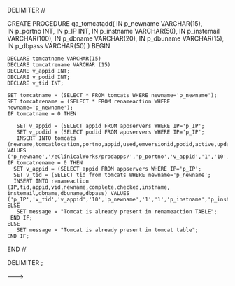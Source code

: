 
DELIMITER //

CREATE PROCEDURE qa_tomcatadd(
    IN p_newname VARCHAR(15),        
    IN p_portno INT,
	IN p_IP INT,
    IN p_instname VARCHAR(50), 
    IN p_instemail VARCHAR(100),
    IN p_dbname VARCHAR(20),
    IN p_dbuname VARCHAR(15),
    IN p_dbpass VARCHAR(50)
)
BEGIN
    
	DECLARE tomcatname VARCHAR(15)
	DECLARE tomcatrename VARCHAR (15) 
	DECLARE v_appid INT;
    DECLARE v_podid INT;
	DECLARE v_tid INT;
   	
	SET tomcatname = (SELECT * FROM tomcats WHERE newname='p_newname');
	SET tomcatrename = (SELECT * FROM renameaction WHERE newname='p_newname');
	IF tomcatname = 0 THEN 
	   
	   SET v_appid = (SELECT appid FROM appservers WHERE IP='p_IP'; 
	   SET v_podid = (SELECT podid FROM appservers WHERE IP='p_IP';
	   INSERT INTO tomcats (newname,tomcatlocation,portno,appid,used,emversionid,podid,active,updatedby) VALUES ('p_newname','/eClinicalWorks/prodapps/','p_portno','v_appid','1','10','v_podid','1','p_instname');
	IF tomcatrename = 0 THEN	
	  SET v_appid = (SELECT appid FROM appservers WHERE IP='p_IP';
	  SET v_tid = (SELECT tid from tomcats WHERE newname='p_newname';
	  INSERT INTO renameaction (IP,tid,appid,vid,newname,complete,checked,instname, instemail,dbname,dbuname,dbpass) VALUES ('p_IP','v_tid','v_appid','10','p_newname','1','1','p_instname','p_instemail','p_dbname','p_dbuname','p_dbpass');  	   
    ELSE 
       SET message = "Tomcat is already present in renameaction TABLE";
	 END IF;
	ELSE   
	   SET message = "Tomcat is already present in tomcat table";
	END IF;	

END //

DELIMITER ;
	
	
	   

--->
